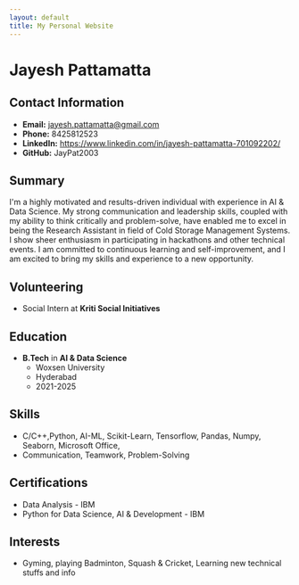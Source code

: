```yaml
---
layout: default
title: My Personal Website
---
```


# Jayesh Pattamatta

## Contact Information
- **Email:** jayesh.pattamatta@gmail.com
- **Phone:** 8425812523
- **LinkedIn:** https://www.linkedin.com/in/jayesh-pattamatta-701092202/
- **GitHub:** JayPat2003

## Summary
I'm a highly motivated and results-driven individual with experience in AI & Data Science. My strong communication and leadership skills, coupled with my ability to think critically and problem-solve, have enabled me to excel in being the Research Assistant in field of Cold Storage Management Systems. I show sheer enthusiasm in participating in hackathons and other technical events. I am committed to continuous learning and self-improvement, and I am excited to bring my skills and experience to a new opportunity.

## Volunteering
- Social Intern at **Kriti Social Initiatives**

## Education
- **B.Tech** in **AI & Data Science**
  - Woxsen University
  - Hyderabad
  - 2021-2025

## Skills
- C/C++,Python, AI-ML, Scikit-Learn, Tensorflow, Pandas, Numpy, Seaborn, Microsoft Office, 
- Communication, Teamwork, Problem-Solving

## Certifications
- Data Analysis - IBM
- Python for Data Science, AI & Development - IBM

## Interests
- Gyming, playing Badminton, Squash & Cricket, Learning new technical stuffs and info
